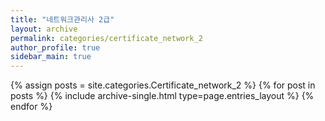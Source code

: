 ```yaml
---
title: "네트워크관리사 2급"
layout: archive
permalink: categories/certificate_network_2
author_profile: true
sidebar_main: true
---
```



{% assign posts = site.categories.Certificate_network_2 %}
{% for post in posts %} {% include archive-single.html type=page.entries_layout %} {% endfor %}